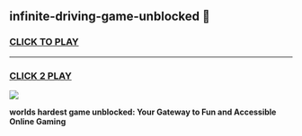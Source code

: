 
## infinite-driving-game-unblocked 👋
<h3>
<a href="https://premium.freeplayer.one?title=infinite-driving-game-unblocked&ref=14F">CLICK TO PLAY</a></h3>
<hr>

<h3>
<a href="https://premium.freeplayer.one?title=infinite-driving-game-unblocked&ref=14F">CLICK 2 PLAY</a>
  
</h3>

<a href="https://premium.freeplayer.one?title=infinite-driving-game-unblocked&ref=12F/"><img src="https://clearcache.store/games.png"></a>


**worlds hardest game unblocked: Your Gateway to Fun and Accessible Online Gaming**

